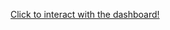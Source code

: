 <a 
  href="https://app.powerbi.com/reportEmbed?reportId=195db592-a595-4d37-8903-f5f007602bdd&autoAuth=true&ctid=c674c489-77bc-4e60-b365-b6cd72e47056" 
  target="blank">Click to interact with the dashboard!
  </a>
